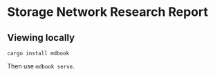 # Storage Network Research Report

## Viewing locally

```
cargo install mdbook
```

Then use `mdbook serve`.
